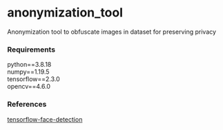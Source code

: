# anonymization_tool
Anonymization tool to obfuscate images in dataset for preserving privacy

### Requirements
python==3.8.18  
numpy==1.19.5  
tensorflow==2.3.0  
opencv==4.6.0

### References
[tensorflow-face-detection](https://github.com/yeephycho/tensorflow-face-detection)
